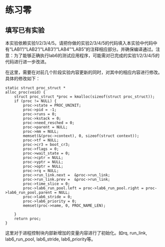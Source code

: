 # 练习零
## 填写已有实验

本实验依赖实验1/2/3/4/5。请把你做的实验2/3/4/5的代码填入本实验中代码中有“LAB1”/“LAB2”/“LAB3”/“LAB4”“LAB5”的注释相应部分。并确保编译通过。注意：为了能够正确执行lab6的测试应用程序，可能需对已完成的实验1/2/3/4/5的代码进行进一步改进。

在这里，需要在对前几个阶段实验内容更新的同时，对其中的相应内容进行修改。具体的修改如下：

```
static struct proc_struct *alloc_proc(void) {    struct proc_struct *proc = kmalloc(sizeof(struct proc_struct));    if (proc != NULL) {    	proc->state = PROC_UNINIT;    	proc->pid = -1;    	proc->runs = 0;    	proc->kstack = 0;    	proc->need_resched = 0;    	proc->parent = NULL;    	proc->mm = NULL;    	memset(&(proc->context), 0, sizeof(struct context));    	proc->tf = NULL;    	proc->cr3 = boot_cr3;    	proc->flags = 0;    	proc->wait_state = 0;    	proc->cptr = NULL;    	proc->yptr = NULL;    	proc->optr = NULL;    	proc->rq = NULL;    	proc->run_link.next =  &proc->run_link;    	proc->run_link.prev =  &proc->run_link;		proc->time_slice = 0;    	proc->lab6_run_pool.left = proc->lab6_run_pool.right = proc->lab6_run_pool.parent = NULL;    	proc->lab6_stride = 0;    	proc->lab6_priority = 0;    	memset(proc->name, 0, PROC_NAME_LEN);    }    return proc;}
```
这里对于进程控制块内部新增加的变量内容进行了初始化。如rq, run_link, lab6_run_pool, lab6_stride, lab6_priority等。